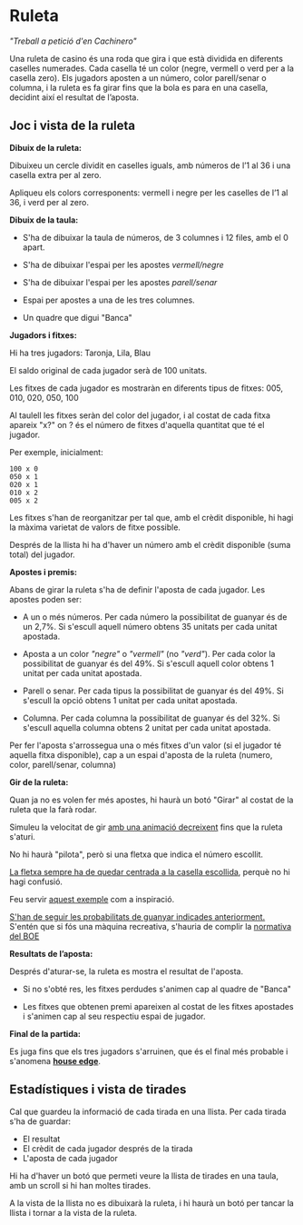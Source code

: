 # Ruleta

*"Treball a petició d'en Cachinero"*

Una ruleta de casino és una roda que gira i que està dividida en diferents caselles numerades. Cada casella té un color (negre, vermell o verd per a la casella zero). Els jugadors aposten a un número, color parell/senar o columna, i la ruleta es fa girar fins que la bola es para en una casella, decidint així el resultat de l’aposta.

## Joc i vista de la ruleta

**Dibuix de la ruleta:**

Dibuixeu un cercle dividit en caselles iguals, amb números de l’1 al 36 i una casella extra per al zero.

Apliqueu els colors corresponents: vermell i negre per les caselles de l’1 al 36, i verd per al zero.

**Dibuix de la taula:**

- S'ha de dibuixar la taula de números, de 3 columnes i 12 files, amb el 0 apart.

- S'ha de dibuixar l'espai per les apostes *vermell/negre*

- S'ha de dibuixar l'espai per les apostes *parell/senar*

- Espai per apostes a una de les tres columnes.

- Un quadre que digui "Banca"

**Jugadors i fitxes:**

Hi ha tres jugadors: Taronja, Lila, Blau

El saldo original de cada jugador serà de 100 unitats.

Les fitxes de cada jugador es mostraràn en diferents tipus de fitxes: 005, 010, 020, 050, 100

Al taulell les fitxes seràn del color del jugador, i al costat de cada fitxa apareix "x?" on ? és el número de fitxes d'aquella quantitat que té el jugador.

Per exemple, inicialment:
```text
100 x 0
050 x 1
020 x 1
010 x 2
005 x 2
```

Les fitxes s'han de reorganitzar per tal que, amb el crèdit disponible, hi hagi la màxima varietat de valors de fitxe possible.

Després de la llista hi ha d'haver un número amb el crèdit disponible (suma total) del jugador.

**Apostes i premis:**

Abans de girar la ruleta s'ha de definir l'aposta de cada jugador. Les apostes poden ser:

- A un o més números. Per cada número la possibilitat de guanyar és de un 2,7%. Si s'escull aquell número obtens 35 unitats per cada unitat apostada.

- Aposta a un color *"negre"* o *"vermell"* (no *"verd"*). Per cada color la possibilitat de guanyar és del 49%. Si s'escull aquell color obtens 1 unitat per cada unitat apostada.

- Parell o senar. Per cada tipus la possibilitat de guanyar és del 49%. Si s'escull la opció obtens 1 unitat per cada unitat apostada.

- Columna. Per cada columna la possibilitat de guanyar és del 32%. Si s'escull aquella columna obtens 2 unitat per cada unitat apostada.

Per fer l'aposta s'arrossegua una o més fitxes d'un valor (si el jugador té aquella fitxa disponible), cap a un espai d'aposta de la ruleta (numero, color, parell/senar, columna)

**Gir de la ruleta:**

Quan ja no es volen fer més apostes, hi haurà un botó "Girar" al costat de la ruleta que la farà rodar.

Simuleu la velocitat de gir <span style="text-decoration:underline">amb una animació decreixent</span> fins que la ruleta s'aturi.

No hi haurà "pilota", però si una fletxa que indica el número escollit.

<span style="text-decoration:underline">La fletxa sempre ha de quedar centrada a la casella escollida</span>, perquè no hi hagi confusió. 

Feu servir [aquest exemple](https://optimisme.github.io/roulette/) com a inspiració.

<span style="text-decoration:underline">S'han de seguir les probabilitats de guanyar indicades anteriorment.</span> S'entén que si fós una màquina recreativa, s'hauria de complir la [normativa del BOE](https://www.boe.es/buscar/pdf/1998/BOE-A-1998-23945-consolidado.pdf)

**Resultats de l’aposta:**

Després d'aturar-se, la ruleta es mostra el resultat de l'aposta.

- Si no s'obté res, les fitxes perdudes s'animen cap al quadre de "Banca"

- Les fitxes que obtenen premi apareixen al costat de les fitxes apostades i s'animen cap al seu respectiu espai de jugador.

**Final de la partida:**

Es juga fins que els tres jugadors s'arruinen, que és el final més probable i s'anomena **[house edge](https://en.wikipedia.org/wiki/Casino_game)**.

## Estadístiques i vista de tirades

Cal que guardeu la informació de cada tirada en una llista. Per cada tirada s'ha de guardar:

- El resultat
- El crèdit de cada jugador després de la tirada
- L'aposta de cada jugador

Hi ha d'haver un botó que permeti veure la llista de tirades en una taula, amb un scroll si hi han moltes tirades.

A la vista de la llista no es dibuixarà la ruleta, i hi haurà un botó per tancar la llista i tornar a la vista de la ruleta.